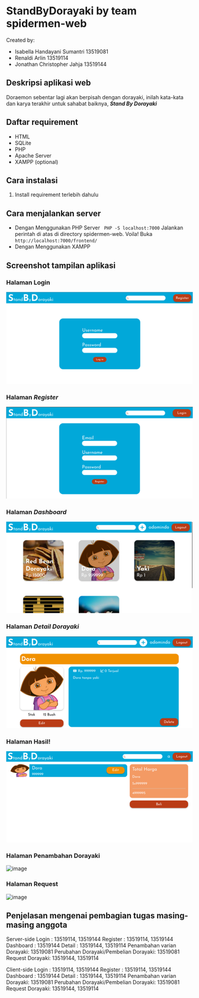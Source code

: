 # StandByDorayaki by team spidermen-web

Created by:

- Isabella Handayani Sumantri 13519081
- Renaldi Arlin 13519114
- Jonathan Christopher Jahja 13519144

## Deskripsi aplikasi web

Doraemon sebentar lagi akan berpisah dengan dorayaki, inilah kata-kata dan karya terakhir untuk sahabat baiknya, <b><i>Stand By Dorayaki</i></b>

## Daftar requirement

- HTML
- SQLite
- PHP
- Apache Server
- XAMPP (optional)

## Cara instalasi

1. Install requirement terlebih dahulu

## Cara menjalankan server

- Dengan Menggunakan PHP Server
  ` PHP -S localhost:7000`
  Jalankan perintah di atas di directory spidermen-web.
  Voila!
  Buka `http://localhost:7000/frontend/`
  <br/>
- Dengan Menggunakan XAMPP

## Screenshot tampilan aplikasi

### Halaman Login
![Login Page](./screenshots/login.png)

### Halaman <i>Register</i>
![Register Page](./screenshots/register.png)

### Halaman <i>Dashboard</i>
![Dashboard Page](./screenshots/dashboard.png)

### Halaman <i>Detail Dorayaki</i>
![Detail Page](./screenshots/detail.png)

### Halaman Hasil!
![Pembelian](./screenshots/pembelian.png)

### Halaman Penambahan Dorayaki
![image](https://user-images.githubusercontent.com/63598464/144100527-1d605b2f-51fb-4ba3-92d4-6fb583126708.png)


### Halaman Request
![image](https://user-images.githubusercontent.com/63598464/144100434-194d41c4-396e-4ad6-b76a-95a5b68f8428.png)


## Penjelasan mengenai pembagian tugas masing-masing anggota
Server-side
Login : 13519114, 13519144
Register : 13519114, 13519144
Dashboard : 13519144
Detail : 13519144, 13519114
Penambahan varian Dorayaki: 13519081
Perubahan Dorayaki/Pembelian Dorayaki: 13519081
Request Dorayaki: 13519144, 13519114

Client-side
Login : 13519114, 13519144
Register : 13519114, 13519144
Dashboard : 13519144
Detail : 13519144, 13519114
Penambahan varian Dorayaki: 13519081
Perubahan Dorayaki/Pembelian Dorayaki: 13519081
Request Dorayaki: 13519144, 13519114